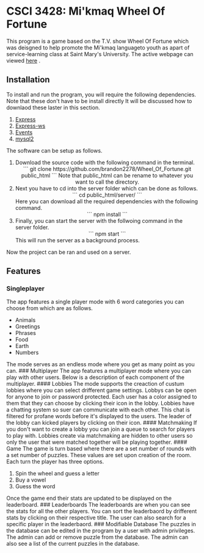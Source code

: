 # CSCI 3428:  Mi'kmaq Wheel Of Fortune
This program is a game based on the T.V. show Wheel Of Fortune  which was deisgned to help promote the Mi'kmaq languageto youth as apart of service-learning class at Saint Mary's University. The active webpage can viewed <a href=http://ugdev.cs.smu.ca/~group11/>here</a> .  

## Installation
To install and run the program, you will require the following dependencies. Note that these don't have to be install directly It will be discussed how to downlaod these laster in this section.
<ol>
<li><a href="https://www.npmjs.com/package/express">Express</a></li>
<li><a href="https://www.npmjs.com/package/express-ws">Express-ws</a></li>
<li><a href="https://www.npmjs.com/package/events">Events</a></li>
<li><a href="https://www.npmjs.com/package/mysql2">mysql2</a></li>
</ol>

The software can be setup as follows.
<ol>
<li>
Download the source code with the following command in the terminal.
<center>
```
git clone https://github.com/brandon2278/Wheel_Of_Fortune.git public_html
```
Note that public_html can be rename to whatever you want to call the directory.
</center>
</li>

<li>
Next you have to cd into the server folder which can be done as follows.
<center>
```
cd public_html/server/
```
</center>
Here you can download all the required dependencies with the following command.
<center>
```
npm install
```
</center>
</li>

<li>
Finally, you can start the server with the follwoing command in the server folder.
<center>
```
npm start
```
</center>
This will run the server as a background process. 
</li>
</ol>

Now the project can be ran and used on a server.

## Features

### Singleplayer
The app features a single player mode with 6 word categories you can choose from which are as follows.
<ul>
<li>Animals</li>
<li>Greetings</li>
<li>Phrases</li>
<li>Food</li>
<li>Earth</li>
<li>Numbers</li>
</ul>
The mode serves as an endless mode where you get as many point as you can.
### Multiplayer
The app features a multiplayer mode where you can play with other users. Below is a description of each component of the multiplayer.
#### Lobbies
The mode supports the creaction of custum lobbies where you can select drifferent game settings. Lobbys can be open for anyone to join or password protected. Each user has a color assigned to them that they can choose by clicking their icon in the lobby.  Lobbies have a chatting system so suer can communicate with each other. This chat is filtered for profane words before it's displayed to the users. The leader of the lobby can kicked players by clicking on their icon.
#### Matchmaking
If you don't want to create a lobby you can join a queue to search for players to play with. Lobbies create via matchmaking are hidden to other users so only the user that were matched together will be playing together.
#### Game
The game is turn based where there are a set number of rounds with a set number of puzzles. These values are set upon creation of the room. Each turn the player has three options. 
<ol>
<li>Spin the wheel and guess a letter</li>
<li>Buy a vowel</li>
<li>Guess the word</li>
</ol>
Once the game end their stats are updated to be displayed on the leaderboard.
### Leaderboards
The leaderboards are when you can see the stats for all the other players. You can sort the leaderbaord by drifferent stats by clicking on their respective title. The user can also search for a specific player in the leaderbaord.
### Modifiable Database
The puzzles in the database can be edited in the program by a user with admin privileges. The admin can add or remove puzzle from the database. The admin can also see a list of the current puzzles in the database.
